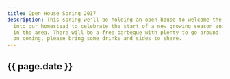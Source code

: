 ```yaml
---
title: Open House Spring 2017
description: This spring we'll be holding an open house to welcome the local community
  into our homestead to celebrate the start of a new growing season and a new family
  in the area. There will be a free barbeque with plenty to go around. If you're planning
  on coming, please bring some drinks and sides to share.
---
```


## {{ page.date }}
